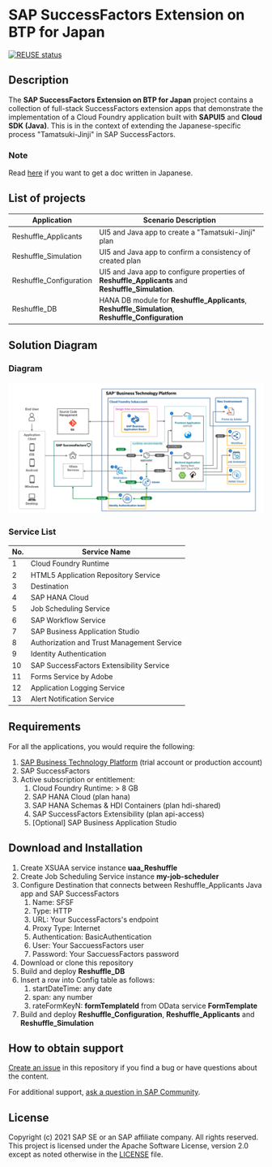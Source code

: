 # SAP SuccessFactors Extension on BTP for Japan
[![REUSE status](https://api.reuse.software/badge/github.com/SAP-samples/btp-sfsf-extentsion-japan)](https://api.reuse.software/info/github.com/SAP-samples/btp-sfsf-extentsion-japan)

## Description

The **SAP SuccessFactors Extension on BTP for Japan** project contains a collection of full-stack SuccessFactors extension apps that demonstrate the implementation of a Cloud Foundry application built with **SAPUI5** and **Cloud SDK (Java)**. This is in the context of extending the Japanese-specific process "Tamatsuki-Jinji" in SAP SuccessFactors.

### Note

Read [here](./README_JP.md) if you want to get a doc written in Japanese.

## List of projects

| Application             | Scenario Description                                         |
| ----------------------- | ------------------------------------------------------------ |
| Reshuffle_Applicants    | UI5 and Java app to create a "Tamatsuki-Jinji" plan          |
| Reshuffle_Simulation    | UI5 and Java app to confirm a consistency of created plan    |
| Reshuffle_Configuration | UI5 and Java app to configure properties of **Reshuffle_Applicants** and **Reshuffle_Simulation**. |
| Reshuffle_DB            | HANA DB module for **Reshuffle_Applicants**, **Reshuffle_Simulation**, **Reshuffle_Configuration** |

## Solution Diagram

### Diagram

![Diagram](./figs/solutionDiagram.png)

### Service List

| **No.** | **Service Name**                            |
| ------- | ------------------------------------------- |
| 1       | Cloud Foundry Runtime                       |
| 2       | HTML5 Application Repository  Service       |
| 3       | Destination                                 |
| 4       | SAP HANA Cloud                              |
| 5       | Job Scheduling Service                      |
| 6       | SAP Workflow Service                        |
| 7       | SAP Business Application Studio             |
| 8       | Authorization and Trust  Management Service |
| 9       | Identity Authentication                     |
| 10      | SAP SuccessFactors Extensibility  Service   |
| 11      | Forms Service by Adobe                      |
| 12      | Application Logging  Service                |
| 13      | Alert Notification Service                  |

## Requirements

For all the applications, you would require the following:

1. [SAP Business Technology Platform](https://www.sap.com/products/business-technology-platform/trial.html) (trial account or production account)
2. SAP SuccessFactors 
3. Active subscription or entitlement:
   1. Cloud Foundry Runtime: > 8 GB
   2. SAP HANA Cloud (plan hana)
   3. SAP HANA Schemas & HDI Containers (plan hdi-shared)
   4. SAP SuccessFactors Extensibility (plan api-access) 
   5. [Optional] SAP Business Application Studio

## Download and Installation

1. Create XSUAA service instance **uaa_Reshuffle**
2. Create Job Scheduling Service instance **my-job-scheduler**
3. Configure Destination that connects between Reshuffle_Applicants Java app and SAP SuccessFactors
   1. Name: SFSF
   2. Type: HTTP
   3. URL: Your SuccessFactors's endpoint
   4. Proxy Type: Internet
   5. Authentication: BasicAuthentication
   6. User: Your SaccuessFactors user
   7. Password: Your SaccuessFactors password
4. Download or clone this repository
5. Build and deploy **Reshuffle_DB**
6. Insert a row into Config table as follows:
   1. startDateTime: any date
   2. span: any number
   3. rateFormKeyN: **formTemplateId** from OData service **FormTemplate**
7. Build and deploy **Reshuffle_Configuration**, **Reshuffle_Applicants** and **Reshuffle_Simulation**

## How to obtain support

[Create an issue](https://github.com/SAP-samples/btp-sfsf-extentsion-japan/issues) in this repository if you find a bug or have questions about the content.

For additional support, [ask a question in SAP Community](https://answers.sap.com/questions/ask.html).

## License
Copyright (c) 2021 SAP SE or an SAP affiliate company. All rights reserved. This project is licensed under the Apache Software License, version 2.0 except as noted otherwise in the [LICENSE](LICENSES/Apache-2.0.txt) file.
